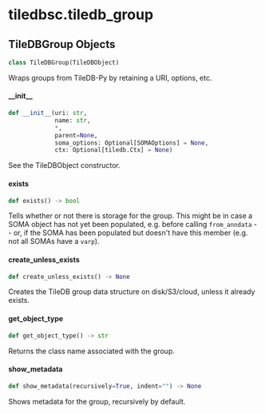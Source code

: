 <a id="tiledbsc.tiledb_group"></a>

# tiledbsc.tiledb\_group

<a id="tiledbsc.tiledb_group.TileDBGroup"></a>

## TileDBGroup Objects

```python
class TileDBGroup(TileDBObject)
```

Wraps groups from TileDB-Py by retaining a URI, options, etc.

<a id="tiledbsc.tiledb_group.TileDBGroup.__init__"></a>

#### \_\_init\_\_

```python
def __init__(uri: str,
             name: str,
             *,
             parent=None,
             soma_options: Optional[SOMAOptions] = None,
             ctx: Optional[tiledb.Ctx] = None)
```

See the TileDBObject constructor.

<a id="tiledbsc.tiledb_group.TileDBGroup.exists"></a>

#### exists

```python
def exists() -> bool
```

Tells whether or not there is storage for the group. This might be in case a SOMA
object has not yet been populated, e.g. before calling `from_anndata` -- or, if the
SOMA has been populated but doesn't have this member (e.g. not all SOMAs have a `varp`).

<a id="tiledbsc.tiledb_group.TileDBGroup.create_unless_exists"></a>

#### create\_unless\_exists

```python
def create_unless_exists() -> None
```

Creates the TileDB group data structure on disk/S3/cloud, unless it already exists.

<a id="tiledbsc.tiledb_group.TileDBGroup.get_object_type"></a>

#### get\_object\_type

```python
def get_object_type() -> str
```

Returns the class name associated with the group.

<a id="tiledbsc.tiledb_group.TileDBGroup.show_metadata"></a>

#### show\_metadata

```python
def show_metadata(recursively=True, indent="") -> None
```

Shows metadata for the group, recursively by default.

